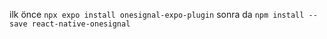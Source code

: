 ilk önce 
```npx expo install onesignal-expo-plugin```
sonra da 
```npm install --save react-native-onesignal```